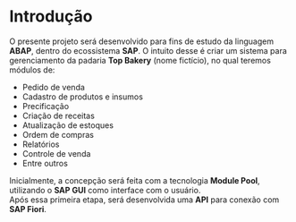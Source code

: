 # Introdução

O presente projeto será desenvolvido para fins de estudo da linguagem **ABAP**, dentro do ecossistema **SAP**.
O intuito desse é criar um sistema para gerenciamento da padaria **Top Bakery** (nome fictício), no qual teremos módulos de:

- Pedido de venda
- Cadastro de produtos e insumos
- Precificação  
- Criação de receitas  
- Atualização de estoques  
- Ordem de compras
- Relatórios
- Controle de venda
- Entre outros  

Inicialmente, a concepção será feita com a tecnologia **Module Pool**, utilizando o **SAP GUI** como interface com o usuário.  
Após essa primeira etapa, será desenvolvida uma **API** para conexão com **SAP Fiori**.

